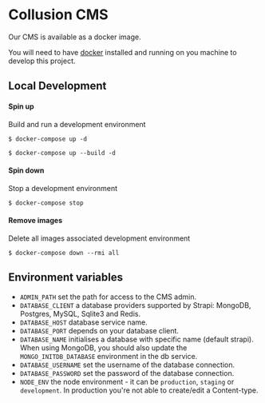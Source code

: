 # Collusion CMS

Our CMS is available as a docker image.

You will need to have [docker](https://www.docker.com/community-edition#/download) installed and running on you machine to develop this project.


## Local Development

#### Spin up

Build and run a development environment

    $ docker-compose up -d

    $ docker-compose up --build -d

#### Spin down

Stop a development environment

    $ docker-compose stop

#### Remove images

Delete all images associated development environment

    $ docker-compose down --rmi all

## Environment variables

- `ADMIN_PATH` set the path for access to the CMS admin.
- `DATABASE_CLIENT` a database providers supported by Strapi: MongoDB, Postgres, MySQL, Sqlite3 and Redis.
- `DATABASE_HOST` database service name.
- `DATABASE_PORT` depends on your database client.
- `DATABASE_NAME` initialises a database with specific name (default strapi). When using MongoDB, you should also update the `MONGO_INITDB_DATABASE` environment in the db service.
- `DATABASE_USERNAME` set the username of the database connection.
- `DATABASE_PASSWORD` set the password of the database connection.
- `NODE_ENV` the node environment - it can be `production`, `staging` or `development`. In production you're not able to create/edit a Content-type.

